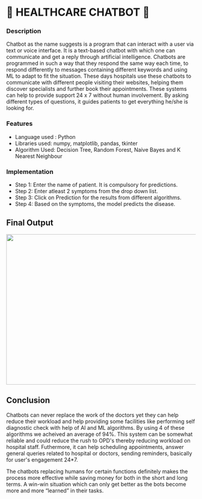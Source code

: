 # 🤖 HEALTHCARE CHATBOT 🤖

### Description

Chatbot as the name suggests is a program that can interact with a user via text or voice interface. It is a text-based chatbot with which one can communicate and get a reply through artificial intelligence. Chatbots are programmed in such a way that they respond the same way each time, to respond differently to messages containing different keywords and using ML to adapt to fit the situation. These days hospitals use these chatbots to communicate with different people visiting their websites, helping them discover specialists and further book their appointments. These systems can help to provide support 24 x 7 without human involvement. By asking different types of questions, it guides patients to get everything he/she is looking for.

### Features

* Language used : Python
* Libraries used: numpy, matplotlib, pandas, tkinter 
* Algorithm Used: Decision Tree, Random Forest, Naive Bayes and K Nearest Neighbour

### Implementation

* Step 1: Enter the name of patient. It is compulsory for predictions.
* Step 2: Enter atleast 2 symptoms from the drop down list.
* Step 3: Click on Prediction for the results from different algorithms.
* Step 4: Based on the symptoms, the model predicts the disease. 

## Final Output

<p align="center">
<img width="600" height="400" src="C:\Users\harsh\OneDrive\Pictures\Screenshots\GUI.png">
</p>

## Conclusion

Chatbots can never replace the work of the doctors yet they can help reduce their workload and help providing some facilities like performing self diagnostic check with help of AI and ML algorithms. By using 4 of these algorithms we acheived an average of 94%. This system can be somewhat reliable and could reduce the rush to OPD's thereby reducing workload on hospital staff. Futhermore, it can help scheduling appointments, answer general queries related to hospital or doctors, sending reminders, basically for user's engagement 24*7.

The chatbots replacing humans for certain functions definitely makes the process more effective while saving money for both in the short and long terms. A win-win situation which can only get better as the bots become more and more “learned” in their tasks.










